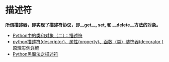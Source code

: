 # 描述符

**所谓描述器，即实现了描述符协议，即__get__, __set__, 和 __delete__方法的对象。**

- [Python中的类和对象（二）：描述符](http://python.jobbole.com/81211/)
- [python描述符(descriptor)、属性(property)、函数（类）装饰器(decorator )原理实例详解](http://www.cnblogs.com/chenyangyao/p/python_descriptor.html)
- [Python黑魔法之描述符](http://www.uml.org.cn/mobiledev/201702101.asp)

